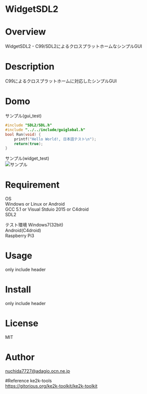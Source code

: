 ﻿WidgetSDL2
====

# Overview
WidgetSDL2 - C99/SDL2によるクロスプラットホームなシンプルGUI

# Description
C99によるクロスプラットホームに対応したシンプルGUI

# Domo
サンプル(gui_test)  
```c:main.c
#include "SDL2/SDL.h"
#include "../../include/guiglobal.h"
bool Run(void) {
    printf("Hello World!, 日本語テスト\n");
    return(true);
}
```
サンプル(widget_test)  
![サンプル](https://github.com/nuchida7727/WidgetSDL2/doc/sample.jpg)

# Requirement
OS  
Windows or Linux or Android  
GCC 5.1 or Visual Stduio 2015 or C4droid  
SDL2  

テスト環境
Windows7(32bit)  
Android(C4droid)  
Raspberry Pi3  

# Usage
only include header

# Install
only include header

# License
MIT

# Author
nuchida7727@adagio.ocn.ne.jp

#Reference
ke2k-tools  
https://gitorious.org/ke2k-toolkit/ke2k-toolkit  

